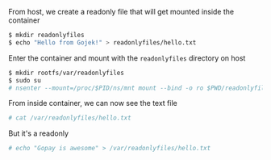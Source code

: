 From host, we create a readonly file that will get mounted inside the container
```sh
$ mkdir readonlyfiles
$ echo "Hello from Gojek!" > readonlyfiles/hello.txt
```

Enter the container and mount with the `readonlyfiles` directory on host
```sh
$ mkdir rootfs/var/readonlyfiles
$ sudo su
# nsenter --mount=/proc/$PID/ns/mnt mount --bind -o ro $PWD/readonlyfiles $PWD/rootfs/var/readonlyfiles 
```

From inside container, we can now see the text file
```sh
# cat /var/readonlyfiles/hello.txt
```

But it's a readonly
```sh
# echo "Gopay is awesome" > /var/readonlyfiles/hello.txt
```

